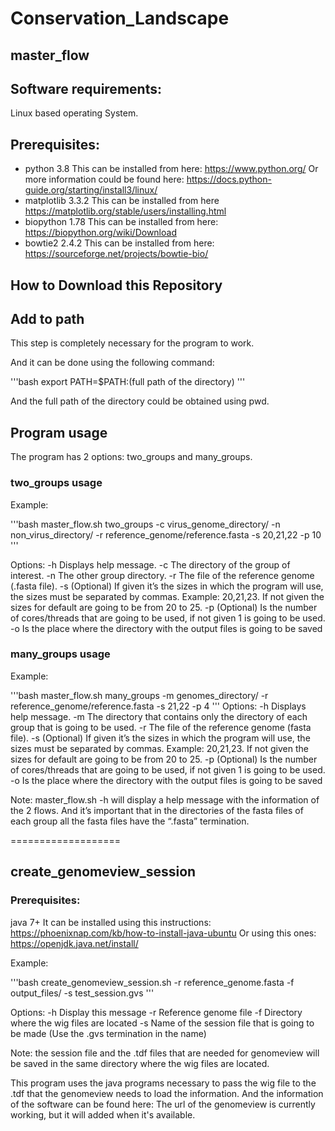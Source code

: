 # Conservation_Landscape
## master_flow

## Software requirements:
Linux based operating System.

## Prerequisites:
* python 3.8 This can be installed from here: https://www.python.org/
Or more information could be found here: https://docs.python-guide.org/starting/install3/linux/
* matplotlib 3.3.2 This can be installed from here https://matplotlib.org/stable/users/installing.html
* biopython 1.78 This can be installed from here: https://biopython.org/wiki/Download
* bowtie2 2.4.2 This can be installed from here: https://sourceforge.net/projects/bowtie-bio/

## How to Download this Repository

## Add to path
This step is completely necessary for the program to work.

And it can be done using the following command:

'''bash
export PATH=$PATH:(full path of the directory)
'''

And the full path of the directory could be obtained using pwd.

## Program usage
The program has 2 options: two_groups and many_groups.

### two_groups usage

Example:

'''bash
master_flow.sh two_groups -c virus_genome_directory/ -n non_virus_directory/ -r reference_genome/reference.fasta -s 20,21,22 -p 10
'''

Options:
-h Displays help message.
-c The directory of the group of interest.
-n The other group directory.
-r The file of the reference genome (.fasta file).
-s (Optional) If given it’s the sizes in which the program will use, the sizes must be separated by commas. Example: 20,21,23. If not given the sizes for default are going to be from 20 to 25. 
-p (Optional) Is the number of cores/threads that are going to be used, if not given 1 is going to be used.
-o Is the place where the directory with the output files is going to be saved

### many_groups usage

Example:

'''bash
master_flow.sh many_groups -m genomes_directory/ -r reference_genome/reference.fasta -s 21,22 -p 4
'''
Options:
-h Displays help message.
 -m The directory that contains only the directory of each group that is going to be used.
-r The file of the reference genome (fasta file).
-s (Optional) If given it’s the sizes in which the program will use, the sizes must be separated by commas. Example: 20,21,23. If not given the sizes for default are going to be from 20 to 25.
-p (Optional) Is the number of cores/threads that are going to be used, if not given 1 is going to be used.
-o Is the place where the directory with the output files is going to be saved

Note: master_flow.sh -h will display a help message with the information of the 2 flows. 
And it’s important that in the directories of the fasta files of each group all the fasta files have the “.fasta” termination.

===================
## create_genomeview_session

### Prerequisites:
java 7+ It can be installed using this instructions: https://phoenixnap.com/kb/how-to-install-java-ubuntu
Or using this ones:
https://openjdk.java.net/install/

Example: 

'''bash
create_genomeview_session.sh -r reference_genome.fasta -f output_files/ -s test_session.gvs 
'''

Options:
-h Display this message
-r Reference genome file
-f Directory where the wig files are located
-s Name of the session file that is going to be made (Use the .gvs termination in the name)

Note: the session file and the .tdf files that are needed for genomeview will be saved in the same directory where the wig files are located.

This program uses the java programs necessary to pass the wig file to the .tdf that the genomeview needs to load the information. And the information of the software can be found here:
The url of the genomeview is currently working, but it will added when it's available.


